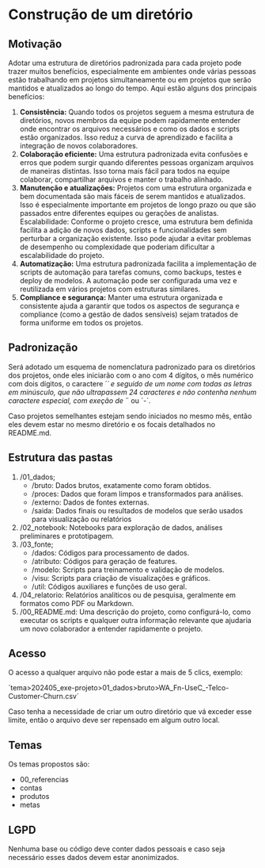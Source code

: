 # Construção de um diretório

## Motivação

Adotar uma estrutura de diretórios padronizada para cada projeto pode trazer muitos benefícios, especialmente em ambientes onde várias pessoas estão trabalhando em projetos simultaneamente ou em projetos que serão mantidos e atualizados ao longo do tempo. Aqui estão alguns dos principais benefícios:

1. **Consistência:** Quando todos os projetos seguem a mesma estrutura de diretórios, novos membros da equipe podem rapidamente entender onde encontrar os arquivos necessários e como os dados e scripts estão organizados. Isso reduz a curva de aprendizado e facilita a integração de novos colaboradores.
2. **Colaboração eficiente:** Uma estrutura padronizada evita confusões e erros que podem surgir quando diferentes pessoas organizam arquivos de maneiras distintas. Isso torna mais fácil para todos na equipe colaborar, compartilhar arquivos e manter o trabalho alinhado.
3. **Manutenção e atualizações:** Projetos com uma estrutura organizada e bem documentada são mais fáceis de serem mantidos e atualizados. Isso é especialmente importante em projetos de longo prazo ou que são passados entre diferentes equipes ou gerações de analistas.
Escalabilidade: Conforme o projeto cresce, uma estrutura bem definida facilita a adição de novos dados, scripts e funcionalidades sem perturbar a organização existente. Isso pode ajudar a evitar problemas de desempenho ou complexidade que poderiam dificultar a escalabilidade do projeto.
4. **Automatização:** Uma estrutura padronizada facilita a implementação de scripts de automação para tarefas comuns, como backups, testes e deploy de modelos. A automação pode ser configurada uma vez e reutilizada em vários projetos com estruturas similares.
5. **Compliance e segurança:** Manter uma estrutura organizada e consistente ajuda a garantir que todos os aspectos de segurança e compliance (como a gestão de dados sensíveis) sejam tratados de forma uniforme em todos os projetos.

## Padronização

Será adotado um esquema de nomenclatura padronizado para os diretórios dos projetos, onde eles iniciarão com o ano com 4 dígitos, o mês numérico com dois dígitos, o caractere ´_´ e seguido de um nome com todas as letras em minúsculo, que não ultrapassem 24 caracteres e não contenha nenhum caractere especial, com exeção de ´_´ ou ´-´.

Caso projetos semelhantes estejam sendo iniciados no mesmo mês, então eles devem estar no mesmo diretório e os focais detalhados no README.md.

## Estrutura das pastas

1. /01_dados;
    - /bruto: Dados brutos, exatamente como foram obtidos.
    - /proces: Dados que foram limpos e transformados para análises.
    - /externo: Dados de fontes externas.
    - /saida: Dados finais ou resultados de modelos que serão usados para visualização ou relatórios
2. /02_notebook: Notebooks para exploração de dados, análises preliminares e prototipagem.
3. /03_fonte;
    - /dados: Códigos para processamento de dados.
    - /atributo: Códigos para geração de features.
    - /modelo: Scripts para treinamento e validação de modelos.
    - /visu: Scripts para criação de visualizações e gráficos.
    - /util: Códigos auxiliares e funções de uso geral.
4. /04_relatorio: Relatórios analíticos ou de pesquisa, geralmente em formatos como PDF ou Markdown.
5. /00_README.md: Uma descrição do projeto, como configurá-lo, como executar os scripts e qualquer outra informação relevante que ajudaria um novo colaborador a entender rapidamente o projeto.

## Acesso

O acesso a qualquer arquivo não pode estar a mais de 5 clics, exemplo:

´tema>202405_exe-projeto>01_dados>bruto>WA_Fn-UseC_-Telco-Customer-Churn.csv´

Caso tenha a necessidade de criar um outro diretório que vá exceder esse limite, então o arquivo deve ser repensado em algum outro local.

## Temas

Os temas propostos são:
- 00_referencias
- contas
- produtos
- metas

## LGPD

Nenhuma base ou código deve conter dados pessoais e caso seja necessário esses dados devem estar anonimizados.
